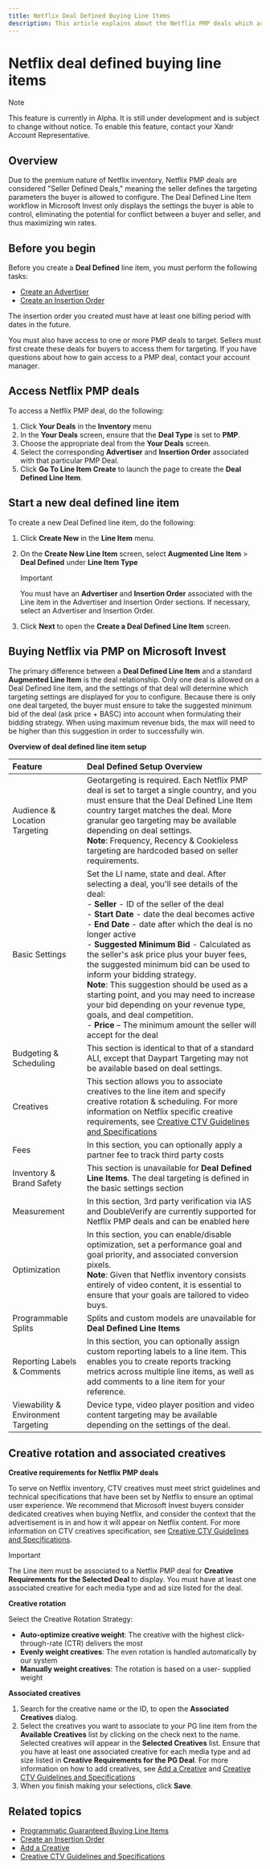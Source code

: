 ```yaml
---
title: Netflix Deal Defined Buying Line Items
description: This article explains about the Netflix PMP deals which are seller-defined. It means the seller defines the targeting parameters the buyer is allowed to configure.
---
```


# Netflix deal defined buying line items

> [!NOTE]
> This feature is currently in Alpha. It is still under development and is subject to change without notice. To enable this feature, contact your Xandr Account Representative.

## Overview

Due to the premium nature of Netflix inventory, Netflix PMP deals are considered "Seller Defined Deals," meaning the seller defines the
targeting parameters the buyer is allowed to configure. The Deal Defined Line Item workflow in Microsoft Invest only displays the settings the buyer is able to control, eliminating the potential for conflict between a buyer and seller, and thus maximizing win rates.

## Before you begin

Before you create a **Deal Defined** line item, you must perform the following tasks:

- [Create an Advertiser](./create-an-advertiser.md)
- [Create an Insertion Order](./create-an-insertion-order.md)

The insertion order you created must have at least one billing period with dates in the future.

You must also have access to one or more PMP deals to target. Sellers must first create these deals for buyers to access them for targeting. If you have questions about how to gain access to a PMP deal, contact your account manager.

## Access Netflix PMP deals

To access a Netflix PMP deal, do the following:

1. Click **Your Deals** in the **Inventory** menu
1. In the **Your Deals** screen, ensure that the **Deal Type** is set to **PMP**.
1. Choose the appropriate deal from the **Your Deals** screen.
1. Select the corresponding **Advertiser** and **Insertion Order** associated with that particular PMP Deal.
1. Click **Go To Line Item Create** to launch the page to create the **Deal Defined Line Item**.

## Start a new deal defined line item

To create a new Deal Defined line item, do the following:

1. Click **Create New** in the **Line Item** menu.

1. On the **Create New Line Item** screen, select **Augmented Line Item** > **Deal Defined** under **Line Item Type**

   > [!IMPORTANT]
   > You must have an **Advertiser** and **Insertion Order** associated with the Line item in the Advertiser and Insertion Order sections. If necessary, select an Advertiser and Insertion Order.

1. Click **Next** to open the **Create a Deal Defined Line Item** screen.

## Buying Netflix via PMP on Microsoft Invest

The primary difference between a **Deal Defined Line Item** and a standard **Augmented Line Item** is the deal relationship. Only one deal is allowed on a Deal Defined line item, and the settings of that deal will determine which targeting settings are displayed for you to configure. Because there is only one deal targeted, the buyer must ensure to take the suggested minimum bid of the deal (ask price + BASC) into account when formulating their bidding strategy. When using maximum revenue bids, the max will need to be higher than this suggestion in order to successfully win.

**Overview of deal defined line item setup**

| Feature | Deal Defined Setup Overview |
|:---|:---|
| Audience & Location Targeting | Geotargeting is required. Each Netflix PMP deal is set to target a single country, and you must ensure that the Deal Defined Line Item country target matches the deal. More granular geo targeting may be available depending on deal settings.<br> **Note**: Frequency, Recency & Cookieless targeting are hardcoded based on seller requirements. |
| Basic Settings | Set the LI name, state and deal. After selecting a deal, you'll see details of the deal: <br> - **Seller** - ID of the seller of the deal <br> - **Start Date** - date the deal becomes active <br> - **End Date** - date after which the deal is no longer active <br> - **Suggested Minimum Bid** - Calculated as the seller's ask price plus your buyer fees, the suggested minimum bid can be used to inform your bidding strategy. <br> **Note**: This suggestion should be used as a starting point, and you may need to increase your bid depending on your revenue type, goals, and deal competition. <br> - **Price** – The minimum amount the seller will accept for the deal |
| Budgeting & Scheduling | This section is identical to that of a standard ALI, except that Daypart Targeting may not be available based on deal settings. |
| Creatives | This section allows you to associate creatives to the line item and specify creative rotation & scheduling. For more information on Netflix specific creative requirements, see [Creative CTV Guidelines and Specifications](./creative-ctv-guidelines-and-specifications.md) |
| Fees | In this section, you can optionally apply a partner fee to track third party costs |
| Inventory & Brand Safety | This section is unavailable for **Deal Defined Line Items**. The deal targeting is defined in the basic settings section |
| Measurement | In this section, 3rd party verification via IAS and DoubleVerify are currently supported for Netflix PMP deals and can be enabled here |
| Optimization | In this section, you can enable/disable optimization, set a performance goal and goal priority, and associated conversion pixels. <br> **Note**: Given that Netflix inventory consists entirely of video content, it is essential to ensure that your goals are tailored to video buys. |
| Programmable Splits | Splits and custom models are unavailable for **Deal Defined Line Items** |
| Reporting Labels & Comments | In this section, you can optionally assign custom reporting labels to a line item. This enables you to create reports tracking metrics across multiple line items, as well as add comments to a line item for your reference. |
| Viewability & Environment Targeting | Device type, video player position and video content targeting may be available depending on the settings of the deal. |

## Creative rotation and associated creatives

**Creative requirements for Netflix PMP deals**

To serve on Netflix inventory, CTV creatives must meet strict guidelines and technical specifications that have been set by Netflix to ensure an optimal user experience. We recommend that Microsoft Invest buyers consider dedicated creatives when buying Netflix, and consider the context that the advertisement is in and how it will appear on Netflix content. For more information on CTV creatives specification, see [Creative CTV Guidelines and Specifications](./creative-ctv-guidelines-and-specifications.md).

> [!IMPORTANT]
> The Line item must be associated to a Netflix PMP deal for **Creative Requirements for the Selected Deal** to display. You must have at least one associated creative for each media type and ad size listed for the deal.

**Creative rotation**

Select the Creative Rotation Strategy:

- **Auto-optimize creative weight**: The creative with the highest click-through-rate (CTR) delivers the most
- **Evenly weight creatives**: The even rotation is handled automatically by our system
- **Manually weight creatives**: The rotation is based on a user- supplied weight

**Associated creatives**

1. Search for the creative name or the ID, to open the **Associated Creatives** dialog.
1. Select the creatives you want to associate to your PG line item from the **Available Creatives** list by clicking on the check next to the name. Selected creatives will appear in the **Selected Creatives** list. Ensure that you have at least one associated creative for each media type and ad size listed in **Creative Requirements for the PG Deal**. For more information on how to add creatives, see [Add a Creative](./add-a-creative.md) and [Creative CTV Guidelines and Specifications](./creative-ctv-guidelines-and-specifications.md)
1. When you finish making your selections, click **Save**.

## Related topics

- [Programmatic Guaranteed Buying Line Items](./programmatic-guaranteed-buying-line-items.md)
- [Create an Insertion Order](./create-an-insertion-order.md)
- [Add a Creative](./add-a-creative.md)
- [Creative CTV Guidelines and Specifications](creative-ctv-guidelines-and-specifications.md)
